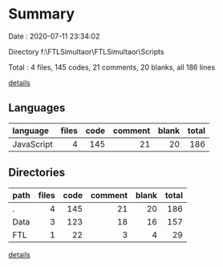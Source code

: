 # Summary

Date : 2020-07-11 23:34:02

Directory f:\FTLSimultaor\FTLSimultaor\Scripts

Total : 4 files,  145 codes, 21 comments, 20 blanks, all 186 lines

[details](details.md)

## Languages
| language | files | code | comment | blank | total |
| :--- | ---: | ---: | ---: | ---: | ---: |
| JavaScript | 4 | 145 | 21 | 20 | 186 |

## Directories
| path | files | code | comment | blank | total |
| :--- | ---: | ---: | ---: | ---: | ---: |
| . | 4 | 145 | 21 | 20 | 186 |
| Data | 3 | 123 | 18 | 16 | 157 |
| FTL | 1 | 22 | 3 | 4 | 29 |

[details](details.md)